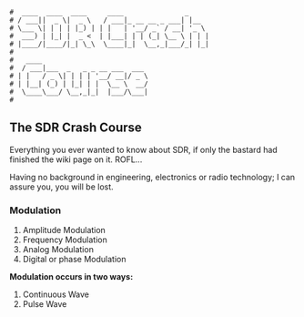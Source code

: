```text
#  ____  ____  ____     ____               _
# / ___||  _ \|  _ \   / ___|_ __ __ _ ___| |__
# \___ \| | | | |_) | | |   | '__/ _` / __| '_ \
#  ___) | |_| |  _ <  | |___| | | (_| \__ \ | | |
# |____/|____/|_| \_\  \____|_|  \__,_|___/_| |_|
#
#   ____
#  / ___|___  _   _ _ __ ___  ___
# | |   / _ \| | | | '__/ __|/ _ \
# | |__| (_) | |_| | |  \__ \  __/
#  \____\___/ \__,_|_|  |___/\___|
#
```

## The SDR Crash Course

Everything you ever wanted to know about SDR, if only the bastard had finished the wiki page on it. ROFL...

Having no background in engineering, electronics or radio technology; I can assure you, you will be lost.

### Modulation

1. Amplitude Modulation
2. Frequency Modulation
3. Analog Modulation
4. Digital or phase Modulation

__Modulation occurs in two ways:__
1. Continuous Wave
2. Pulse Wave

